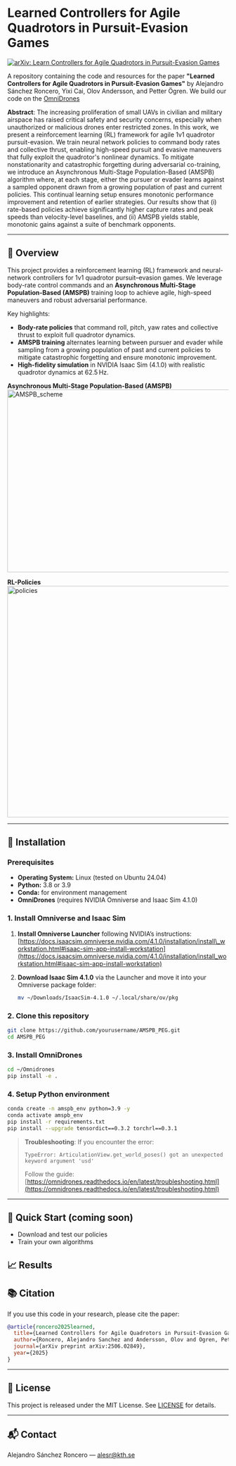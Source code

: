 # Learned Controllers for Agile Quadrotors in Pursuit-Evasion Games

[![arXiv: Learn Controllers for Agile Quadrotors in Pursuit-Evasion Games](https://img.shields.io/badge/arXiv-2407.00000-B31B1B.svg)](https://arxiv.org/abs/2506.02849)

A repository containing the code and resources for the paper **"Learned Controllers for Agile Quadrotors in Pursuit-Evasion Games"** by Alejandro Sánchez Roncero, Yixi Cai, Olov Andersson, and Petter Ögren. We build our code on the [OmniDrones](https://omnidrones.readthedocs.io/en/latest/) 

**Abstract**:
The increasing proliferation of small UAVs in civilian and military airspace has raised critical safety and security concerns, especially when unauthorized or malicious drones enter restricted zones. In this work, we present a reinforcement learning (RL) framework for agile 1v1 quadrotor pursuit-evasion. We train neural network policies to command body rates and collective thrust, enabling high-speed pursuit and evasive maneuvers that fully exploit the quadrotor's nonlinear dynamics. To mitigate nonstationarity and catastrophic forgetting during adversarial co-training, we introduce an Asynchronous Multi-Stage Population-Based (AMSPB) algorithm where, at each stage, either the pursuer or evader learns against a sampled opponent drawn from a growing population of past and current policies. This continual learning setup ensures monotonic performance improvement and retention of earlier strategies. Our results show that (i) rate-based policies achieve significantly higher capture rates and peak speeds than velocity-level baselines, and (ii) AMSPB yields stable, monotonic gains against a suite of benchmark opponents.

---

## 🚀 Overview

This project provides a reinforcement learning (RL) framework and neural-network controllers for 1v1 quadrotor pursuit–evasion games. We leverage body-rate control commands and an **Asynchronous Multi-Stage Population-Based (AMSPB)** training loop to achieve agile, high-speed maneuvers and robust adversarial performance.

Key highlights:

* **Body-rate policies** that command roll, pitch, yaw rates and collective thrust to exploit full quadrotor dynamics.
* **AMSPB training** alternates learning between pursuer and evader while sampling from a growing population of past and current policies to mitigate catastrophic forgetting and ensure monotonic improvement.
* **High-fidelity simulation** in NVIDIA Isaac Sim (4.1.0) with realistic quadrotor dynamics at 62.5 Hz.

**Asynchronous Multi-Stage Population-Based (AMSPB)**
<img width="1622" height="415" alt="AMSPB_scheme" src="https://github.com/user-attachments/assets/f28d2783-8f36-4286-9054-561820da791d" />

**RL-Policies**
<img width="1169" height="526" alt="policies" src="https://github.com/user-attachments/assets/e8a47c9e-fa63-4454-8f3a-2a10244486d9" />

---

## 🔧 Installation

### Prerequisites

* **Operating System:** Linux (tested on Ubuntu 24.04)
* **Python:** 3.8 or 3.9
* **Conda:** for environment management
* **OmniDrones** (requires NVIDIA Omniverse and Isaac Sim 4.1.0)

### 1. Install Omniverse and Isaac Sim

1. **Install Omniverse Launcher** following NVIDIA’s instructions:
   [https://docs.isaacsim.omniverse.nvidia.com/4.1.0/installation/install\_workstation.html#isaac-sim-app-install-workstation](https://docs.isaacsim.omniverse.nvidia.com/4.1.0/installation/install_workstation.html#isaac-sim-app-install-workstation)

2. **Download Isaac Sim 4.1.0** via the Launcher and move it into your Omniverse package folder:

   ```bash
   mv ~/Downloads/IsaacSim-4.1.0 ~/.local/share/ov/pkg
   ```

### 2. Clone this repository

```bash
git clone https://github.com/yourusername/AMSPB_PEG.git
cd AMSPB_PEG
```

### 3. Install OmniDrones

```bash
cd ~/Omnidrones
pip install -e .
```

### 4. Setup Python environment

```bash
conda create -n amspb_env python=3.9 -y
conda activate amspb_env
pip install -r requirements.txt
pip install --upgrade tensordict==0.3.2 torchrl==0.3.1
```

> **Troubleshooting**: If you encounter the error:
>
> ```
> TypeError: ArticulationView.get_world_poses() got an unexpected keyword argument 'usd'
> ```
>
> Follow the guide: [https://omnidrones.readthedocs.io/en/latest/troubleshooting.html](https://omnidrones.readthedocs.io/en/latest/troubleshooting.html)

---

## 🏁 Quick Start (coming soon)
- Download and test our policies
- Train your own algorithms

## 📈 Results


## 📚 Citation

If you use this code in your research, please cite the paper:

```bibtex
@article{roncero2025learned,
  title={Learned Controllers for Agile Quadrotors in Pursuit-Evasion Games},
  author={Roncero, Alejandro Sanchez and Andersson, Olov and Ogren, Petter},
  journal={arXiv preprint arXiv:2506.02849},
  year={2025}
}
```

---

## 📝 License

This project is released under the MIT License. See [LICENSE](LICENSE) for details.

---

## 📬 Contact

Alejandro Sánchez Roncero — [alesr@kth.se](mailto:alesr@kth.se)
